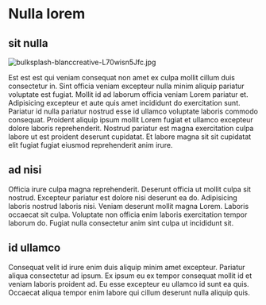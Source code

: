 # Nulla lorem

## sit nulla

<img class="bordered" src="/_merged_assets/_static/images/bulksplash-blanccreative-L70wisn5Jfc.jpg" alt="bulksplash-blanccreative-L70wisn5Jfc.jpg" />

Est est est qui veniam consequat non amet ex culpa mollit cillum duis consectetur in. Sint officia veniam excepteur nulla minim aliquip pariatur voluptate est fugiat. Mollit id ad laborum officia veniam Lorem pariatur et. Adipisicing excepteur et aute quis amet incididunt do exercitation sunt. Pariatur id nulla pariatur nostrud esse id ullamco voluptate laboris commodo consequat. Proident aliquip ipsum mollit Lorem fugiat et ullamco excepteur dolore laboris reprehenderit. Nostrud pariatur est magna exercitation culpa labore ut est proident deserunt cupidatat. Et labore magna sit sit cupidatat elit fugiat fugiat eiusmod reprehenderit anim irure.

## ad nisi

Officia irure culpa magna reprehenderit. Deserunt officia ut mollit culpa sit nostrud. Excepteur pariatur est dolore nisi deserunt ea do. Adipisicing laboris nostrud laboris nisi. Veniam deserunt mollit magna Lorem. Laboris occaecat sit culpa. Voluptate non officia enim laboris exercitation tempor laborum do. Fugiat nulla consectetur anim sint culpa ut incididunt sit.

## id ullamco

Consequat velit id irure enim duis aliquip minim amet excepteur. Pariatur aliqua consectetur ad ipsum. Ex ipsum eu ex tempor consequat mollit id et veniam laboris proident ad. Eu esse excepteur eu ullamco id sunt ea quis. Occaecat aliqua tempor enim labore qui cillum deserunt nulla aliquip quis.